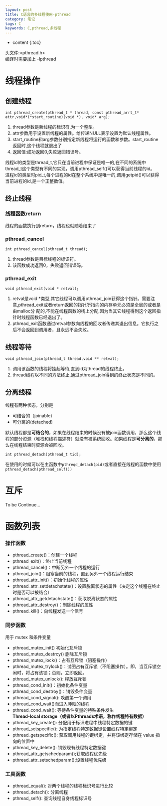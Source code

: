 ```yaml
---
layout: post
title: C语言的多线程使用-pthread
category: 笔记
tags: C
keywords: C,pthread,多线程
---
```


* content
{:toc}

头文件:<pthread.h>  
编译时需要加上 -lpthread
# 线程操作
## 创建线程
```
int pthread_create(pthread_t * thread, const pthread_arrt_t* attr,void*(*start_routine)(void *), void* arg);
```
1. thread参数是新线程的标识符,为一个整型。
2. attr参数用于设置新线程的属性。给传递NULL表示设置为默认线程属性。
3. start_routine和arg参数分别指定新线程将运行的函数和参数。start_routine返回时,这个线程就退出了
4. 返回值:成功返回0,失败返回错误号。

线程id的类型是thread_t,它只在当前进程中保证是唯一的,在不同的系统中thread_t这个类型有不同的实现，调用pthread_self()可以获得当前线程的id。  
进程id的类型时pid_t,每个进程的id在整个系统中是唯一的,调用getpid()可以获得当前进程的id,是一个正整数值。

## 终止线程

### 线程函数return
线程的函数执行到return，线程也就随着结束了
### pthread_cancel
```
int pthread_cancel(pthread_t thread);
```
1. thread参数是目标线程的标识符。  
2. 该函数成功返回0，失败返回错误码。  

### pthread_exit
```
void pthread_exit(void * retval);
```
1. retval是void *类型,其它线程可以调用pthread_join获得这个指针。需要注意,pthread_exit或者return返回的指针所指向的内存单元必须是全局的或者是由malloc分 配的,不能在线程函数的栈上分配,因为当其它线程得到这个返回指针时线程函数已经退出了。
2. pthread_exit函数通过retval参数向线程的回收者传递其退出信息。它执行之后不会返回到调用者，且永远不会失败。

## 线程等待
```
void pthread_join(pthread_t thread,void ** retval);
```

1. 调用该函数的线程将挂起等待,直到id为thread的线程终止。
2. thread线程以不同的方法终止,通过pthread_join得到的终止状态是不同的。

## 分离线程

线程有两种状态，分别是
- 可结合的（joinable）
- 可分离的(detached)  

默认线程都是**可结合的**，如果在线程结束的时候没有被join函数调用，那么这个线程的部分资源（堆栈和线程描述符）就没有被系统回收。如果线程是**可分离的**，那么在线程结束时资源会被回收。

```
int pthread_detach(pthread_t tid);
```
在使用的时候可以在主函数中`pthreqd_detach(pid)`或者直接在线程的函数中使用`pthread_detach(pthread_self())`



# 互斥

To be Continue...

# 函数列表
### 操作函数
- pthread_create()：创建一个线程  
- pthread_exit()：终止当前线程  
- pthread_cancel()：中断另外一个线程的运行  
- pthread_join()：阻塞当前的线程，直到另外一个线程运行结束  
- pthread_attr_init()：初始化线程的属性  
- pthread_attr_setdetachstate()：设置脱离状态的属性（决定这个线程在终止时是否可以被结合）  
- pthread_attr_getdetachstate()：获取脱离状态的属性  
- pthread_attr_destroy()：删除线程的属性  
- pthread_kill()：向线程发送一个信号  

### 同步函数
用于 mutex 和条件变量

- pthread_mutex_init() 初始化互斥锁
- pthread_mutex_destroy() 删除互斥锁
- pthread_mutex_lock()：占有互斥锁（阻塞操作）
- pthread_mutex_trylock()：试图占有互斥锁（不阻塞操作）。即，当互斥锁空闲时，将占有该锁；否则，立即返回。
- pthread_mutex_unlock(): 释放互斥锁
- pthread_cond_init()：初始化条件变量
- pthread_cond_destroy()：销毁条件变量
- pthread_cond_signal(): 唤醒第一个调用
- pthread_cond_wait()而进入睡眠的线程
- pthread_cond_wait(): 等待条件变量的特殊条件发生  
**Thread-local storage（或者以Pthreads术语，称作线程特有数据）**
- pthread_key_create(): 分配用于标识进程中线程特定数据的键
- pthread_setspecific(): 为指定线程特定数据键设置线程特定绑定
- pthread_getspecific(): 获取调用线程的键绑定，并将该绑定存储在 value 指向的位置中
- pthread_key_delete(): 销毁现有线程特定数据键
- pthread_attr_getschedparam();获取线程优先级
- pthread_attr_setschedparam();设置线程优先级

### 工具函数
- pthread_equal(): 对两个线程的线程标识号进行比较
- pthread_detach(): 分离线程
- pthread_self(): 查询线程自身线程标识号

